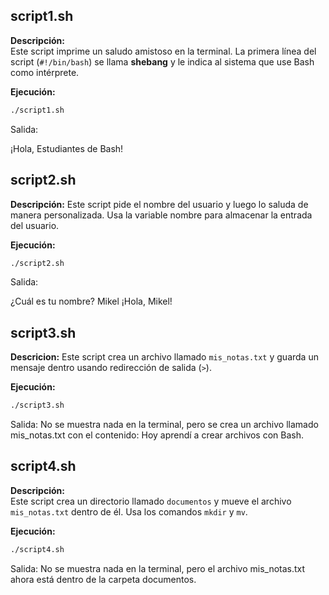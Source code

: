 ## script1.sh
**Descripción:**  
Este script imprime un saludo amistoso en la terminal. La primera línea del script (`#!/bin/bash`) se llama **shebang** y le indica al sistema que use Bash como intérprete.

**Ejecución:**  
```bash
./script1.sh
```
Salida:

¡Hola, Estudiantes de Bash!

## script2.sh
**Descripción:**
Este script pide el nombre del usuario y luego lo saluda de manera personalizada. Usa la variable nombre para almacenar la entrada del usuario.

**Ejecución:**  
```bash
./script2.sh
```
Salida:

¿Cuál es tu nombre?
Mikel
¡Hola, Mikel!

## script3.sh
**Descricion:**
Este script crea un archivo llamado `mis_notas.txt` y guarda un mensaje dentro usando redirección de salida (`>`).

**Ejecución:**  
```bash
./script3.sh
```
Salida:
No se muestra nada en la terminal, pero se crea un archivo llamado mis_notas.txt con el contenido:
Hoy aprendí a crear archivos con Bash.

## script4.sh
**Descripción:**  
Este script crea un directorio llamado `documentos` y mueve el archivo `mis_notas.txt` dentro de él. Usa los comandos `mkdir` y `mv`.

**Ejecución:**  
```bash
./script4.sh
```
Salida:
No se muestra nada en la terminal, pero el archivo mis_notas.txt ahora está dentro de la carpeta documentos.